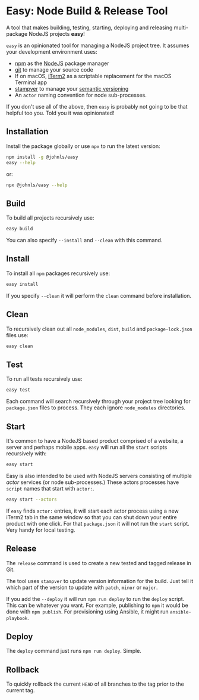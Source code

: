 # Easy: Node Build & Release Tool

A tool that makes building, testing, starting, deploying and releasing multi-package NodeJS projects **easy**!

`easy` is an opinionated tool for managing a NodeJS project tree. It assumes your development environment uses:

- [npm](http://npmjs.org) as the [NodeJS](http://nodejs.org) package manager
- [git](https://git-scm.com/) to manage your source code
- If on macOS, [iTerm2](https://www.iterm2.com/) as a scriptable replacement for the macOS Terminal app
- [stampver](https://www.npmjs.com/package/stampver) to manage your [semantic versioning](https://semver.org/)
- An `actor` naming convention for node sub-processes.

If you don't use all of the above, then `easy` is probably not going to be that helpful too you. Told you it was opinionated!

## Installation

Install the package globally or use `npx` to run the latest version:

```sh
npm install -g @johnls/easy
easy --help
```

or:

```sh
npx @johnls/easy --help
```

## Build

To build all projects recursively use:

```sh
easy build
```

You can also specify `--install` and `--clean` with this command.

## Install

To install all `npm` packages recursively use:

```sh
easy install
```

If you specify `--clean` it will perform the `clean` command before installation.

## Clean

To recursively clean out all `node_modules`, `dist`, `build` and `package-lock.json` files use:

```sh
easy clean
```

## Test

To run all tests recursively use:

```sh
easy test
```

Each command will search recursively through your project tree looking for `package.json` files to process. They each ignore `node_modules` directories.

## Start

It's common to have a NodeJS based product comprised of a website, a server and perhaps mobile apps. `easy` will run all the `start` scripts recursively with:

```sh
easy start
```

Easy is also intended to be used with NodeJS servers consisting of multiple _actor_ services (or node sub-processes.) These actors processes have `script` names that start with `actor:`.

```sh
easy start --actors
```

If `easy` finds `actor:` entries, it will start each actor process using a new iTerm2 tab in the same window so that you can shut down your entire product with one click. For that `package.json` it will not run the `start` script. Very handy for local testing.

## Release

The `release` command is used to create a new tested and tagged release in Git.

The tool uses `stampver` to update version information for the build. Just tell it which part of the version to update with `patch`, `minor` or `major`.

If you add the `--deploy` it will run `npm run deploy` to run the `deploy` script. This can be whatever you want. For example, publishing to `npm` it would be done with `npm publish`. For provisioning using Ansible, it might run `ansible-playbook`.

## Deploy

The `deploy` command just runs `npm run deploy`. Simple.

## Rollback

To quickly rollback the current `HEAD` of all branches to the tag prior to the current tag.
